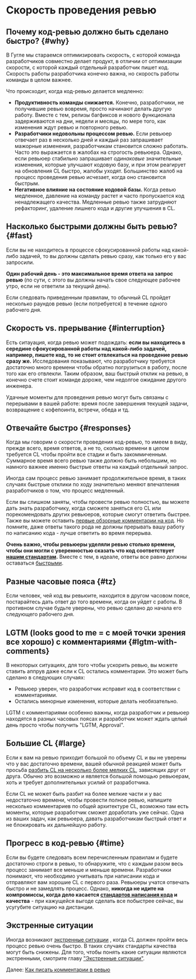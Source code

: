 # Скорость проведения ревью



## Почему код-ревью должно быть сделано быстро? {#why}

В Гугле мы стараемся оптимизировать скорость, с которой команда разработчиков совместно делает продукт, в отличии от оптимизации скорости, с которой каждый отдельный разработчик пишет код. Скорость работы разработчика конечно важна, но скорость работы команды в целом важнее.

Что происходит, когда код-ревью делается медленно:

*   **Продуктивность команды снижается.** Конечно, разработчики, не получившие ревью вовремя, просто начинают делать другую работу. Вместе с тем, релизы багфиксов и нового функционала задерживаются на дни, недели и месяцы, по мере того, как изменения ждут ревью и повторного ревью.
*   **Разработчики недовольны процессом ревью.** Если ревьюер отвечает раз в несколько дней и каждый раз запрашивает мажорные изменения, разработчикам становится сложно работать. Часто это выражается в жалобах на строгость ревьюера. Однако, если ревьюер стабильно запрашивает _одинаковые_ значительные изменения, которые улучшают кодовую базу, и при этом реагирует на обновления CL быстро, жалобы уходят. Большинство жалоб на процесс проведения ревью исчезает, когда оно становится быстрым.
*   **Негативное влияние на состояние кодовой базы.** Когда ревью медленное, давление на команду растет и часто пропускается код ненадлежащего качества. Медленные ревью также затрудняют рефакторинг, удаление лишнего кода и другие улучшения в CL.

## Насколько быстрыми должны быть ревью? {#fast}

Если вы не находитесь в процессе сфокусированной работы над какой-либо задачей, то вы должны сделать ревью сразу, как только его у вас запросили.

**Один рабочий день - это максимальное время ответа на запрос ревью** (по сути, с этого вы должны начать свое следующее рабочее утро, если не ответили за текущий день).

Если следовать приведенным правилам, то обычный CL пройдет несколько раундов ревью (если потребуется) в течение одного рабочего дня.

## Скорость vs. прерывание {#interruption}

Есть ситауация, когда ревью может подождать: **если вы находитесь в середине сфокусированной работы над какой-либо задачей, например, пишете код, то не стоит отвлекаться на проведение ревью сразу же.** Исследования показывают, что разработчику требуется достаточно много времени чтобы обратно погрузиться в работу, после того как его отвлекли. Таким образом, ваш быстрый отклик на ревью, в конечно счете стоит команде дороже, чем недолгое ожидание другого инженера.

Удачные моменты для проведения ревью могут быть связаны с перерывами в вашей работе: время после завершения текущей задачи, возвращение с кофепоинта, встречи, обеда и тд.

## Отвечайте быстро {#responses}

Когда мы говорим о скорости проведения код-ревью, то имеем в виду, прежде всего, время ответов, а не то, сколько времени в целом требуется CL чтобы пройти все стадии и быть закоммиченным. Суммарное время всего ревью также должно быть небольшим, но намного важнее именно быстрые ответы на каждый отдельный запрос.

Иногда сам процесс ревью занимает продолжительное время, в таких случаях быстрые отклики по ходу значительно меняют впечатления разработчиков о том, что процесс медленный.

Если вы слишком заняты, чтобы провести ревью полностью, вы можете дать знать разработчику, когда сможете заняться его CL или порекомендовать других ревьюеров, которые смогут ответить быстрее. Также вы можете оставить [первые обзорные комментарии на код](navigate.md). Но помните, даже ответы такого рода не должны прерывать вашу работу по написанию кода - лучше ответить во время перерыва.

**Очень важно, чтобы ревьюеры уделяли ревью столько времени, чтобы они могли с уверенностью сказать что код соответствует [нашим стандартам](standard.md).** Вместе с тем, в идеале, ответы все равно должны оставаться [быстрыми](#fast).

## Разные часовые пояса {#tz}

Если человек, чей код вы ревьюите, находится в другом часовом поясе, постарайтесь дать ответ до того времени, когда он уйдет с работы. В противном случае будьте уверены, что ревью сделано до начала его следующего рабочего дня.

## LGTM (looks good to me = с моей точки зрения все хорошо) с комментариями {#lgtm-with-comments}

В некоторых ситуациях, для того чтобы ускорить ревью, вы можете ставить аппрув даже если к CL остались комментарии. Это может быть сделано в следующих случаях:

*   Ревьюер уверен, что разработчик исправит код в соответствии с комментариями.
*   Остались минорные изменения, которые делать необязательно.

LGTM с комментариями особенно важны, когда разработчик и ревьюер находятся в разных часовых поясах и разработчик может ждать целый день просто чтобы получить "LGTM, Approval".

## Большие CL {#large}

Если к вам на ревью приходит большой по объему CL и вы не уверены что у вас достаточно времени, вашей обычной реакцией может быть просьба [разбить CL на несколько более мелких CL](../developer/small-cls.md), зависящих друг от друга. Обычно это возможно и является большой помощью ревьюерам, хоть и требует дополнительных усилий от разработчика.

Если CL не может быть разбит на более мелкие части и у вас недостаточно времени, чтобы провести полное ревью, напишите несколько комментариев по общей архитектуре CL, возможно там есть моменты, которые разработчик сможет доработать уже сейчас. Одна из ваших задач, как ревьюера, давать разработчикам быстрый ответ и не блокировать их дальнейшую работу.

## Прогресс в код-ревью {#time}

Если вы будете следовать всем перечисленным правилам и будете достаточно строги в ревью, то обнаружите, что с каждым разом весь процесс занимает все меньше и меньше времени. Разработчики понимают, что необходимо учитывать при написании кода и отправляют вам хорошие CL с первого раза. Ревьюеры учатся отвечать быстро и не замедлять процесс. Однако, **никогда не идите на компромиссы, когда дело касается [стандартов написания кода](standard.md) и качества** - при кажущейся выгоде сделать все побыстрее сейчас, вы усугубите ситуацию на дистанции.

## Экстренные ситуации

Иногда возникают [экстренные ситуации](../emergencies.md) , когда CL должен пройти весь процесс ревью очень быстро. В таких случаях стандарты качества могут быть снижены. Для того, чтобы понять какие ситуации являются экстренными, смотрите главу ["Экстренные ситуации"](../emergencies.md#what).

Далее: [Как писать комментарии в ревью](comments.md)
